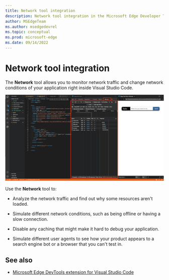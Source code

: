 ```yaml
---
title: Network tool integration
description: Network tool integration in the Microsoft Edge Developer Tools extension for Visual Studio Code.
author: MSEdgeTeam
ms.author: msedgedevrel
ms.topic: conceptual
ms.prod: microsoft-edge
ms.date: 09/14/2022
---
```

# Network tool integration

The **Network** tool allows you to monitor network traffic and change network conditions of your application right inside Visual Studio Code. 

![The Network tool inside the Edge DevTools for Visual Studio Code extension](./network-tool-integration-images/vscode-extension-network.png)

Use the **Network** tool to:

* Analyze the network traffic and find out why some resources aren't loaded.

* Simulate different network conditions, such as being offline or having a slow connection.

* Disable any caching that might make it hard to debug your application.

* Simulate different user agents to see how your product appears to a search engine bot or a browser that you can't test in.


<!-- ====================================================================== -->
## See also

* [Microsoft Edge DevTools extension for Visual Studio Code](../microsoft-edge-devtools-extension.md)
